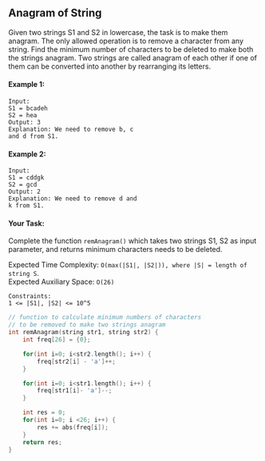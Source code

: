 ## Anagram of String

Given two strings S1 and S2 in lowercase, the task is to make them anagram. The only allowed operation is to remove a character from any string. Find the minimum number of characters to be deleted to make both the strings anagram. Two strings are called anagram of each other if one of them can be converted into another by rearranging its letters.

#### Example 1:

```
Input:
S1 = bcadeh
S2 = hea
Output: 3
Explanation: We need to remove b, c
and d from S1.
```

#### Example 2:

```
Input:
S1 = cddgk
S2 = gcd
Output: 2
Explanation: We need to remove d and
k from S1.
```

#### Your Task:

Complete the function `remAnagram()` which takes two strings S1, S2 as input parameter, and returns minimum characters needs to be deleted.

Expected Time Complexity: `O(max(|S1|, |S2|)), where |S| = length of string S`.  
Expected Auxiliary Space: `O(26)`

```
Constraints:
1 <= |S1|, |S2| <= 10^5
```

```c++
// function to calculate minimum numbers of characters
// to be removed to make two strings anagram
int remAnagram(string str1, string str2) {
    int freq[26] = {0};

    for(int i=0; i<str2.length(); i++) {
        freq[str2[i] - 'a']++;
    }

    for(int i=0; i<str1.length(); i++) {
        freq[str1[i]- 'a']--;
    }

    int res = 0;
    for(int i=0; i <26; i++) {
        res += abs(freq[i]);
    }
    return res;
}
```

